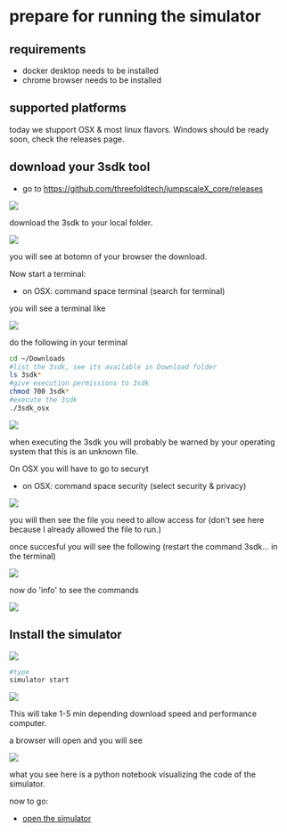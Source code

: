 # prepare for running the simulator

## requirements

- docker desktop needs to be installed
- chrome browser needs to be installed

## supported platforms

today we stupport OSX & most linux flavors.
Windows should be ready soon, check the releases page.

## download your 3sdk tool

- go to https://github.com/threefoldtech/jumpscaleX_core/releases

![](./img/download_3sdk.png)

download the 3sdk to your local folder.

![](./img/downloaded.png)

you will see at botomn of your browser the download.

Now start a terminal:

- on OSX: command space terminal (search for terminal)

you will see a terminal like 

![](./img/terminal.png)

do the following in your terminal

```bash
cd ~/Downloads
#list the 3sdk, see its available in Download folder
ls 3sdk*
#give execution permissions to 3sdk
chmod 700 3sdk*
#execute the 3sdk
./3sdk_osx
```

![](./img/dir.png)

when executing the 3sdk you will probably be warned by your operating system that this is an unknown file.

On OSX you will have to go to securyt

- on OSX: command space security  (select security & privacy)

![](./img/security_privacy.png)

you will then see the file you need to allow access for (don't see here because I already allowed the file to run.)

once succesful you will see the following (restart the command 3sdk... in the terminal)

![](./img/3sdk1.png)

now do 'info' to see the commands

![](./img/3sdk2.png)

## Install the simulator

![](./img/install_cmd_3sdk.png)

```bash
#type
simulator start 
```

![](./img/simulator_installing.png)

This will take 1-5 min depending download speed and performance computer.

a browser will open and you will see

![](./img/open_simulator.png)

what you see here is a python notebook visualizing the code of the simulator.

now to go:

- [open the simulator](simulator_open.md)